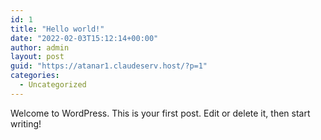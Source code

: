 ```yaml
---
id: 1
title: "Hello world!"
date: "2022-02-03T15:12:14+00:00"
author: admin
layout: post
guid: "https://atanar1.claudeserv.host/?p=1"
categories:
  - Uncategorized
---
```


Welcome to WordPress. This is your first post. Edit or delete it, then start writing!
